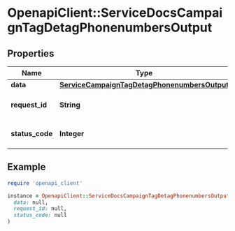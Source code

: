 # OpenapiClient::ServiceDocsCampaignTagDetagPhonenumbersOutput

## Properties

| Name | Type | Description | Notes |
| ---- | ---- | ----------- | ----- |
| **data** | [**ServiceCampaignTagDetagPhonenumbersOutput**](ServiceCampaignTagDetagPhonenumbersOutput.md) |  | [optional] |
| **request_id** | **String** | Unique id for each request | [optional] |
| **status_code** | **Integer** | HTTP response status code | [optional] |

## Example

```ruby
require 'openapi_client'

instance = OpenapiClient::ServiceDocsCampaignTagDetagPhonenumbersOutput.new(
  data: null,
  request_id: null,
  status_code: null
)
```

